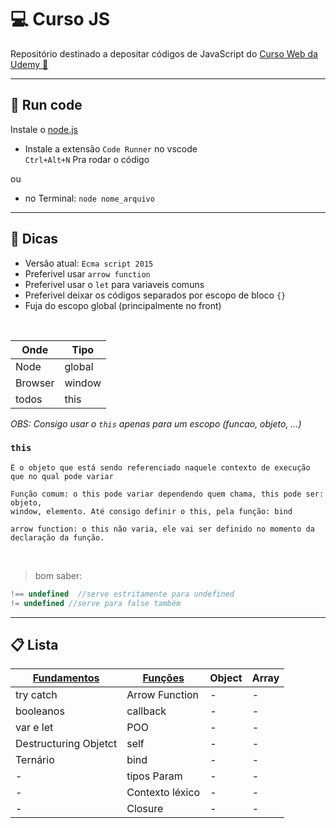 # 💻 Curso JS

Repositório destinado a depositar códigos de JavaScript do [Curso Web da Udemy 🔗](https://www.udemy.com/course/curso-web/)
____
## 🚀 Run code
Instale o [node.js](https://nodejs.org/en/)


* Instale a extensão `Code Runner` no vscode<br>
`Ctrl+Alt+N` Pra rodar o código 

ou

* no Terminal: `node nome_arquivo`
_____
## 🚨 Dicas
    
* Versão atual: `Ecma script 2015`
* Preferivel usar `arrow function`
* Preferivel usar o `let` para variaveis comuns
* Preferivel deixar os códigos separados por escopo de bloco `{}`
* Fuja do escopo global (principalmente no front)

<br>

Onde | Tipo
------|------
Node| global
Browser | window
todos | this

_*OBS:* Consigo usar o `this` apenas para um escopo (funcao, objeto, ...)_
### `this`
    É o objeto que está sendo referenciado naquele contexto de execução
    que no qual pode variar

    Função comum: o this pode variar dependendo quem chama, this pode ser: objeto, 
    window, elemento. Até consigo definir o this, pela função: bind

    arrow function: o this não varia, ele vai ser definido no momento da declaração da função.
<br>
<!-- <br> -->

>bom saber:
~~~~javascript
!== undefined  //serve estritamente para undefined
!= undefined //serve para false também
~~~~

___
## 📋 Lista

[Fundamentos](https://github.com/RoniDeringer/curso_web_moderno/blob/master/fundamentos_4) | [Funções](https://github.com/RoniDeringer/curso_web_moderno/blob/master/funcoes_6) | Object | Array
----------| ------ | ------ | ------
try catch | Arrow Function | - | -
booleanos | callback | - | -
var e let | POO | - | -
Destructuring Objetct | self | - | -
Ternário| bind | - | -
  -| tipos Param | - | -
  -| Contexto léxico | - | -
  -| Closure | - | -